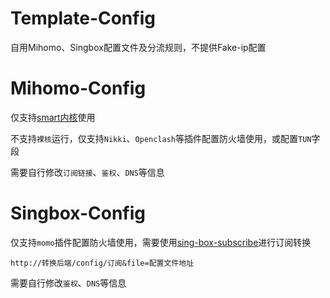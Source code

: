 # Template-Config  

自用Mihomo、Singbox配置文件及分流规则，不提供Fake-ip配置  

# Mihomo-Config  

仅支持[smart内核](https://github.com/vernesong/mihomo/releases)使用  

不支持`裸核`运行，仅支持`Nikki`、`Openclash`等插件配置防火墙使用，或配置`TUN`字段  

需要自行修改`订阅链接`、`鉴权`、`DNS`等信息  

# Singbox-Config  

仅支持`momo`插件配置防火墙使用，需要使用[sing-box-subscribe](https://github.com/Toperlock/sing-box-subscribe)进行订阅转换  

`http://转换后端/config/订阅&file=配置文件地址`

需要自行修改`鉴权`、`DNS`等信息  
